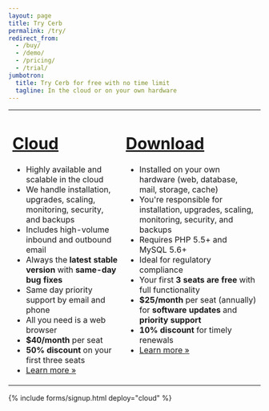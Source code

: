 ```yaml
---
layout: page
title: Try Cerb
permalink: /try/
redirect_from:
  - /buy/
  - /demo/
  - /pricing/
  - /trial/
jumbotron: 
  title: Try Cerb for free with no time limit
  tagline: In the cloud or on your own hardware
---
```


<table class="cerb-feature-comparison">
	<tr>
		<td valign="top" align="center">
			<div style="display:inline-block;text-align:left;">
				<h1><a href="/cloud/">Cloud</a></h1>
				<ul>
					<li>Highly available and scalable in the cloud</li>
					<li>We handle installation, upgrades, scaling, monitoring, security, and backups</li>
					<li>Includes high-volume inbound and outbound email</li>
					<li>Always the <b>latest stable version</b> with <b>same-day bug fixes</b></li>
					<li>Same day priority support by email and phone</li>
					<li>All you need is a web browser</li>
					<li><b>$40/month</b> per seat</li>
					<li><b>50% discount</b> on your first three seats</li>
					<li><a href="/cloud/">Learn more &raquo;</a></li>
				</ul>
			</div>
		</td>
		<td valign="top" align="center">
			<div style="display:inline-block;text-align:left;">
				<h1><a href="/download/">Download</a></h1>
				<ul>
					<li>Installed on your own hardware (web, database, mail, storage, cache)</li>
					<li>You're responsible for installation, upgrades, scaling, monitoring, security, and backups</li>
					<li>Requires PHP 5.5+ and MySQL 5.6+</li>
					<li>Ideal for regulatory compliance</li>
					<li>Your first <b>3 seats are free</b> with full functionality</li>
					<li><b>$25/month</b> per seat (annually) for <b>software updates</b> and <b>priority support</b></li>
					<li><b>10% discount</b> for timely renewals</li>
					<li><a href="/download/">Learn more &raquo;</a></li>
				</ul>
			</div>
		</td>
	</tr>
</table>

{% include forms/signup.html deploy="cloud" %}